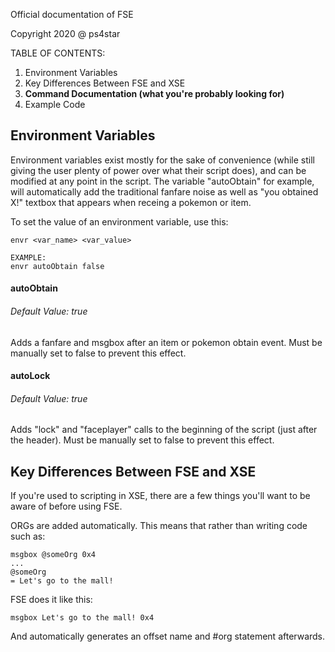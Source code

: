 Official documentation of FSE

Copyright 2020 @ ps4star


TABLE OF CONTENTS:

1. Environment Variables
2. Key Differences Between FSE and XSE
3. **Command Documentation (what you're probably looking for)**
4. Example Code



## Environment Variables

Environment variables exist mostly for the sake of convenience (while still giving the user plenty of power over what their script does), and can be modified at any point in the script. The variable "autoObtain" for example, will automatically add the traditional fanfare noise as well as "you obtained X!" textbox that appears when receing a pokemon or item.

To set the value of an environment variable, use this:
```
envr <var_name> <var_value>

EXAMPLE:
envr autoObtain false
```

#### autoObtain
###### Default Value: true

Adds a fanfare and msgbox after an item or pokemon obtain event. Must be manually set to false to prevent this effect.

#### autoLock
###### Default Value: true

Adds "lock" and "faceplayer" calls to the beginning of the script (just after the header). Must be manually set to false to prevent this effect.



## Key Differences Between FSE and XSE

If you're used to scripting in XSE, there are a few things you'll want to be aware of before using FSE.

ORGs are added automatically. This means that rather than writing code such as:
```
msgbox @someOrg 0x4
...
@someOrg
= Let's go to the mall!
```
FSE does it like this:
```
msgbox Let's go to the mall! 0x4
```
And automatically generates an offset name and #org statement afterwards.




